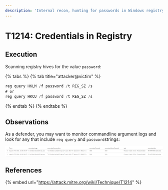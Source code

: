 ```yaml
---
description: 'Internal recon, hunting for passwords in Windows registry'
---
```


# T1214: Credentials in Registry

## Execution

Scanning registry hives for the value `password`:

{% tabs %}
{% tab title="attacker@victim" %}
```csharp
reg query HKLM /f password /t REG_SZ /s
# or
reg query HKCU /f password /t REG_SZ /s
```
{% endtab %}
{% endtabs %}

## Observations

As a defender, you may want to monitor commandline argument logs and look for any that include `req query` and `password`strings:

![](../../.gitbook/assets/passwords-registry.png)

## References

{% embed url="https://attack.mitre.org/wiki/Technique/T1214" %}

